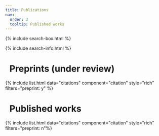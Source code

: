 ```yaml
---
title: Publications
nav:
  order: 3
  tooltip: Published works
---
```


{% include search-box.html %}

{% include search-info.html %}

# <i class="fas fa-book-open"></i>&nbsp;&nbsp;Preprints (under review)

{% include list.html data="citations" component="citation" style="rich" filters="preprint: y" %}

# <i class="fas fa-book-open"></i>&nbsp;&nbsp;Published works

{% include list.html data="citations" component="citation" style="rich" filters="preprint: n"%}


